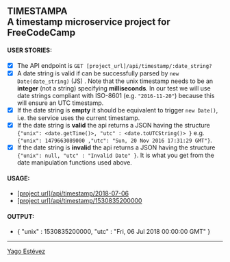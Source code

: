 TIMESTAMPA <br />A timestamp microservice project for FreeCodeCamp
----
#### USER STORIES:

- [x] The API endpoint is `GET [project_url]/api/timestamp/:date_string?`
- [x] A date string is valid if can be successfully parsed by `new Date(date_string)` (JS) . Note that the unix timestamp needs to be an **integer** (not a string) specifying **milliseconds**. In our test we will use date strings compliant with ISO-8601 (e.g. `"2016-11-20"`) because this will ensure an UTC timestamp.
- [x] If the date string is **empty** it should be equivalent to trigger `new Date()`, i.e. the service uses the current timestamp.
- [x] If the date string is **valid** the api returns a JSON having the structure 
`{"unix": <date.getTime()>, "utc" : <date.toUTCString()> }`
e.g. `{"unix": 1479663089000 ,"utc": "Sun, 20 Nov 2016 17:31:29 GMT"}`.
- [x] If the date string is **invalid** the api returns a JSON having the structure `{"unix": null, "utc" : "Invalid Date" }`. It is what you get from the date manipulation functions used above.

#### USAGE:
* [[project url]/api/timestamp/2018-07-06](https://timestampa-fcc-project-1.glitch.me/api/timestamp/2018-07-06)
* [[project url]/api/timestamp/1530835200000](https://timestampa-fcc-project-1.glitch.me/api/timestamp/1530835200000)

#### OUTPUT:
* { "unix" : 1530835200000, "utc" : "Fri, 06 Jul 2018 00:00:00 GMT" }

---
[Yago Estévez](https://twitter.com/yagoestevez)
